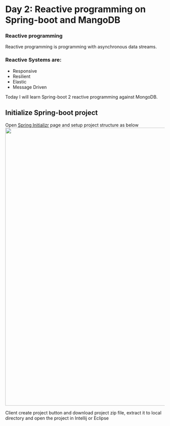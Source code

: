 # Day 2: Reactive programming on Spring-boot and MangoDB

### Reactive programming
Reactive programming is programming with asynchronous data streams.

### Reactive Systems are:
 - Responsive
 - Resilient
 - Elastic
 - Message Driven
 
Today I will learn Spring-boot 2 reactive programming against MongoDB.

## Initialize Spring-boot project
Open [Spring Initializr](https://start.spring.io/) page and setup project structure as below
<img width="880" src="https://user-images.githubusercontent.com/3359299/46385792-e46e7c80-c68b-11e8-9480-f2513922b426.PNG"/>

Client create project button and download project zip file, extract it to local directory and open the project in Intellij or Eclipse

